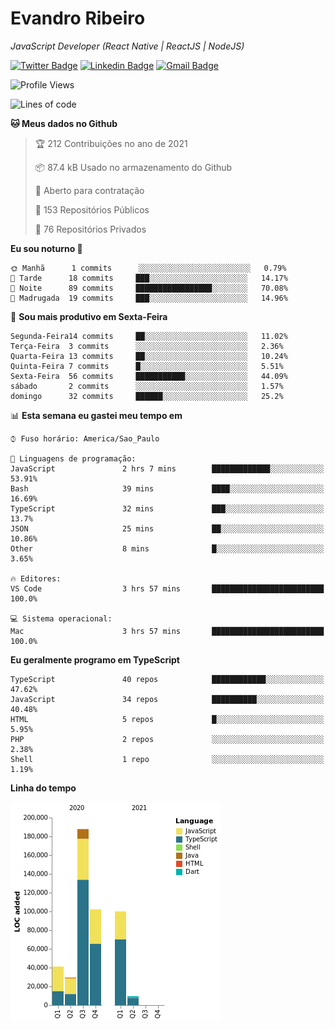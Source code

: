 # Evandro **Ribeiro**

*JavaScript Developer (React Native | ReactJS | NodeJS)*

[![Twitter Badge](https://img.shields.io/badge/-@ribeiroevandro-201B2D?style=flat-square&labelColor=201B2D&logo=twitter&logoColor=white&link=https://twitter.com/ribeiroevandro)](https://twitter.com/ribeiroevandro) 
[![Linkedin Badge](https://img.shields.io/badge/-Evandro%20Ribeiro-201B2D?style=flat-square&logo=Linkedin&logoColor=white&link=https://www.linkedin.com/in/ribeiroevandro)](https://www.linkedin.com/in/ribeiroevandro) 
[![Gmail Badge](https://img.shields.io/badge/-oi@ribeiroevandro.com.br-201B2D?style=flat-square&logo=Gmail&logoColor=white&link=mailto:oi@ribeiroevandro.com.br)](mailto:oi@ribeiroevandro.com.br)


<!--START_SECTION:waka-->
![Profile Views](http://img.shields.io/badge/Visualizac%C3%B5es%20do%20perfil-0-blue)

![Lines of code](https://img.shields.io/badge/Desde%20o%20Hello%20World%20eu%20escrevi-470005%20linhas%20de%20c%C3%B3digo-blue)

**🐱 Meus dados no Github** 

> 🏆 212 Contribuições no ano de 2021
 > 
> 📦 87.4 kB Usado no armazenamento do Github 
 > 
> 💼 Aberto para contratação
 > 
> 📜 153 Repositórios Públicos 
 > 
> 🔑 76 Repositórios Privados  
 > 
**Eu sou noturno 🦉** 

```text
🌞 Manhã      1 commits      ░░░░░░░░░░░░░░░░░░░░░░░░░   0.79% 
🌆 Tarde      18 commits     ███░░░░░░░░░░░░░░░░░░░░░░   14.17% 
🌃 Noite      89 commits     █████████████████░░░░░░░░   70.08% 
🌙 Madrugada  19 commits     ███░░░░░░░░░░░░░░░░░░░░░░   14.96%

```
📅 **Sou mais produtivo em Sexta-Feira** 

```text
Segunda-Feira14 commits     ██░░░░░░░░░░░░░░░░░░░░░░░   11.02% 
Terça-Feira  3 commits      ░░░░░░░░░░░░░░░░░░░░░░░░░   2.36% 
Quarta-Feira 13 commits     ██░░░░░░░░░░░░░░░░░░░░░░░   10.24% 
Quinta-Feira 7 commits      █░░░░░░░░░░░░░░░░░░░░░░░░   5.51% 
Sexta-Feira  56 commits     ███████████░░░░░░░░░░░░░░   44.09% 
sábado       2 commits      ░░░░░░░░░░░░░░░░░░░░░░░░░   1.57% 
domingo      32 commits     ██████░░░░░░░░░░░░░░░░░░░   25.2%

```


📊 **Esta semana eu gastei meu tempo em** 

```text
⌚︎ Fuso horário: America/Sao_Paulo

💬 Linguagens de programação: 
JavaScript               2 hrs 7 mins        █████████████░░░░░░░░░░░░   53.91% 
Bash                     39 mins             ████░░░░░░░░░░░░░░░░░░░░░   16.69% 
TypeScript               32 mins             ███░░░░░░░░░░░░░░░░░░░░░░   13.7% 
JSON                     25 mins             ██░░░░░░░░░░░░░░░░░░░░░░░   10.86% 
Other                    8 mins              █░░░░░░░░░░░░░░░░░░░░░░░░   3.65%

🔥 Editores: 
VS Code                  3 hrs 57 mins       █████████████████████████   100.0%

💻 Sistema operacional: 
Mac                      3 hrs 57 mins       █████████████████████████   100.0%

```

**Eu geralmente programo em TypeScript** 

```text
TypeScript               40 repos            ████████████░░░░░░░░░░░░░   47.62% 
JavaScript               34 repos            ██████████░░░░░░░░░░░░░░░   40.48% 
HTML                     5 repos             █░░░░░░░░░░░░░░░░░░░░░░░░   5.95% 
PHP                      2 repos             ░░░░░░░░░░░░░░░░░░░░░░░░░   2.38% 
Shell                    1 repo              ░░░░░░░░░░░░░░░░░░░░░░░░░   1.19%

```


**Linha do tempo**

![Chart not found](https://raw.githubusercontent.com/ribeiroevandro/ribeiroevandro/master/charts/bar_graph.png) 


<!--END_SECTION:waka-->
